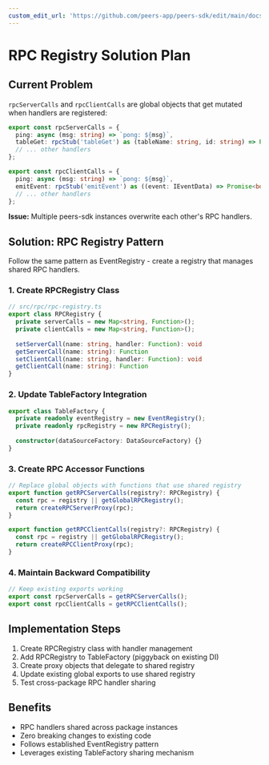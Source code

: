 ```yaml
---
custom_edit_url: 'https://github.com/peers-app/peers-sdk/edit/main/docs/injection7.md'
---
```

# RPC Registry Solution Plan

## Current Problem

`rpcServerCalls` and `rpcClientCalls` are global objects that get mutated when handlers are registered:

```typescript
export const rpcServerCalls = {
  ping: async (msg: string) => `pong: ${msg}`,
  tableGet: rpcStub('tableGet') as (tableName: string, id: string) => Promise<any>,
  // ... other handlers
};

export const rpcClientCalls = {
  ping: async (msg: string) => `pong: ${msg}`, 
  emitEvent: rpcStub('emitEvent') as ((event: IEventData) => Promise<boolean>),
  // ... other handlers
};
```

**Issue:** Multiple peers-sdk instances overwrite each other's RPC handlers.

## Solution: RPC Registry Pattern

Follow the same pattern as EventRegistry - create a registry that manages shared RPC handlers.

### 1. Create RPCRegistry Class
```typescript
// src/rpc/rpc-registry.ts
export class RPCRegistry {
  private serverCalls = new Map<string, Function>();
  private clientCalls = new Map<string, Function>();
  
  setServerCall(name: string, handler: Function): void
  getServerCall(name: string): Function
  setClientCall(name: string, handler: Function): void  
  getClientCall(name: string): Function
}
```

### 2. Update TableFactory Integration
```typescript
export class TableFactory {
  private readonly eventRegistry = new EventRegistry();
  private readonly rpcRegistry = new RPCRegistry();
  
  constructor(dataSourceFactory: DataSourceFactory) {}
}
```

### 3. Create RPC Accessor Functions
```typescript
// Replace global objects with functions that use shared registry
export function getRPCServerCalls(registry?: RPCRegistry) {
  const rpc = registry || getGlobalRPCRegistry();
  return createRPCServerProxy(rpc);
}

export function getRPCClientCalls(registry?: RPCRegistry) {
  const rpc = registry || getGlobalRPCRegistry();  
  return createRPCClientProxy(rpc);
}
```

### 4. Maintain Backward Compatibility
```typescript
// Keep existing exports working
export const rpcServerCalls = getRPCServerCalls();
export const rpcClientCalls = getRPCClientCalls();
```

## Implementation Steps

1. Create RPCRegistry class with handler management
2. Add RPCRegistry to TableFactory (piggyback on existing DI)
3. Create proxy objects that delegate to shared registry
4. Update existing global exports to use shared registry
5. Test cross-package RPC handler sharing

## Benefits

- RPC handlers shared across package instances
- Zero breaking changes to existing code
- Follows established EventRegistry pattern
- Leverages existing TableFactory sharing mechanism
